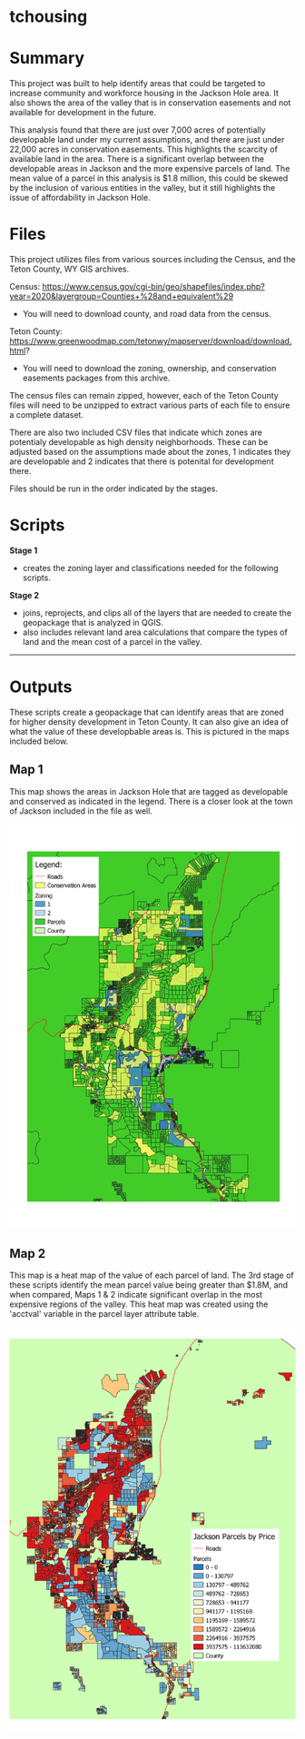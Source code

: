 # tchousing

# Summary

This project was built to help identify areas that could be targeted to 
increase community and workforce housing in the Jackson Hole area. It also shows 
the area of the valley that is in conservation easements and not available for development in the future. 

This analysis found that there are just over 7,000 acres of potentially developable land under my current
assumptions, and there are just under 22,000 acres in conservation easements. This highlights the scarcity of available land in the area.
 There is a significant overlap between the developable areas in Jackson and the more expensive parcels
  of land. The mean value of a parcel in this analysis is $1.8 million, this could be skewed by the inclusion of various entities in the valley, 
but it still highlights the issue of affordability in Jackson Hole.
#
# Files
This project utilizes files from various sources including the Census, and the 
Teton County, WY GIS archives. 

Census: https://www.census.gov/cgi-bin/geo/shapefiles/index.php?year=2020&layergroup=Counties+%28and+equivalent%29
- You will need to download county, and road data from the census.

Teton County: https://www.greenwoodmap.com/tetonwy/mapserver/download/download.html?
- You will need to download the zoning, ownership, and conservation easements packages from this archive.

The census files can remain zipped, however, each of the Teton County files 
will need to be unzipped to extract various parts of each file to ensure a 
complete dataset. 

There are also two included CSV files that indicate which zones are potentialy developable as high density neighborhoods. 
These can be adjusted based on the assumptions made about the zones, 1 indicates they are developable and 2 indicates that there is potenital for development there.  

Files should be run in the order indicated by the stages.
#

# Scripts
__Stage 1__
- creates the zoning layer and classifications needed for the following scripts.

__Stage 2__
- joins, reprojects, and clips all of the layers that are needed to create the geopackage that is analyzed in QGIS.
- also includes relevant land area calculations that compare the types of land and the mean cost of a parcel in the valley.


*** 
# Outputs
These scripts create a geopackage that can identify areas that are zoned for higher density
development in Teton County. It can also give an idea of what the value of these developbable areas is. 
This is pictured in the maps included below.

## Map 1
This map shows the areas in Jackson Hole that are tagged as developable and conserved as indicated in the legend. There is a closer look at the town of Jackson included in the file as well. 

![alt text](https://github.com/hmhobart/tchousing/blob/main/county_zoning.png 'Jackson Hole Zoning')


## Map 2
This map is a heat map of the value of each parcel of land. The 3rd stage of these scripts identify the mean parcel value being greater than $1.8M, and when compared, Maps 1 & 2 indicate 
significant overlap in the most expensive regions of the valley. This heat map was created using the 'acctval' variable in the parcel layer attribute table.

![alt text](https://github.com/hmhobart/tchousing/blob/main/heatmap.png 'Jackson Hole Pricing')

